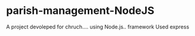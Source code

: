 # parish-management-NodeJS
 A project devoleped for chruch.... using Node.js.. framework Used express 
